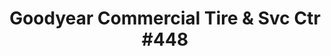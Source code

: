 ---
title: "Goodyear Commercial Tire & Svc Ctr #448"
url: /south-beloit/goodyear-commercial-tire-und-svc-ctr-448/
shop: Autowerkstatt
---